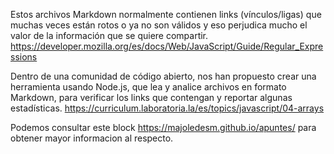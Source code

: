 Estos archivos Markdown normalmente contienen links (vínculos/ligas) que muchas veces están rotos o ya no son válidos y eso perjudica mucho el valor de la información que se quiere compartir. https://developer.mozilla.org/es/docs/Web/JavaScript/Guide/Regular_Expressions

Dentro de una comunidad de código abierto, nos han propuesto crear una herramienta usando Node.js, que lea y analice archivos en formato Markdown, para verificar los links que contengan y reportar algunas estadísticas.
https://curriculum.laboratoria.la/es/topics/javascript/04-arrays

Podemos consultar este block https://majoledesm.github.io/apuntes/ para obtener mayor informacion al respecto.
